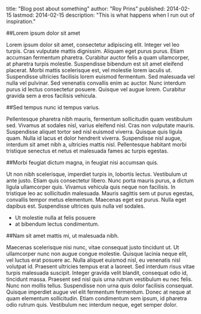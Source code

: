 title: "Blog post about something"
author: "Roy Prins"
published: 2014-02-15
lastmod: 2014-02-15
description: "This is what happens when I run out of inspiration."

##Lorem ipsum dolor sit amet

Lorem ipsum dolor sit amet, consectetur adipiscing elit. Integer vel leo turpis. Cras vulputate mattis dignissim. Aliquam eget purus purus. Etiam accumsan fermentum pharetra. Curabitur auctor felis a quam ullamcorper, at pharetra turpis molestie. Suspendisse bibendum est sit amet eleifend placerat. Morbi mattis scelerisque est, vel molestie lorem iaculis ut. Suspendisse ultricies facilisis lorem euismod fermentum. Sed malesuada vel nulla vel pulvinar. Sed venenatis convallis enim ac auctor. Nunc interdum purus id lectus consectetur posuere. Quisque vel augue lorem. Curabitur gravida sem a eros facilisis vehicula.

##Sed tempus nunc id tempus varius.

Pellentesque pharetra nibh mauris, fermentum sollicitudin quam vestibulum sed. Vivamus at sodales nisl, varius eleifend nisl. Cras non vulputate mauris. Suspendisse aliquet tortor sed nisl euismod viverra. Quisque quis ligula quam. Nulla id lacus et dolor hendrerit viverra. Suspendisse nisl augue, interdum sit amet nibh a, ultricies mattis nisl. Pellentesque habitant morbi tristique senectus et netus et malesuada fames ac turpis egestas.

##Morbi feugiat dictum magna, in feugiat nisi accumsan quis.

Ut non nibh scelerisque, imperdiet turpis in, lobortis lectus. Vestibulum ut ante justo. Etiam quis consectetur libero. Nunc porta mauris purus, a dictum ligula ullamcorper quis. Vivamus vehicula quis neque non facilisis. In tristique leo ac sollicitudin malesuada. Mauris sagittis sem ut purus egestas, convallis tempor metus elementum. Maecenas eget est purus. Nulla eget dapibus est. Suspendisse ultrices quis nulla vel sodales.

* Ut molestie nulla at felis posuere
* at bibendum lectus condimentum.

##Nam sit amet mattis mi, ut malesuada nibh.

Maecenas scelerisque nisi nunc, vitae consequat justo tincidunt ut. Ut ullamcorper nunc non augue congue molestie. Quisque lacinia neque elit, vel luctus erat posuere ac. Nulla aliquet euismod nisl, eu venenatis nisl volutpat id. Praesent ultricies tempus erat a laoreet. Sed interdum risus vitae turpis malesuada suscipit. Integer gravida velit blandit, consequat odio id, tincidunt massa. Praesent sed nisl quis urna rutrum vestibulum eu nec felis. Nunc non mollis tellus. Suspendisse non urna quis dolor facilisis consequat. Quisque imperdiet augue vel elit fermentum fermentum. Donec at neque at quam elementum sollicitudin. Etiam condimentum sem ipsum, id pharetra odio rutrum quis. Vestibulum nec interdum neque, eget semper dolor.

